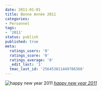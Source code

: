 ```yaml
---
date: 2011-01-01
title: Bonne Année 2011
categories:
- Personnel
tags:
- '2011'
status: publish
published: true
meta:
  ratings_users: '0'
  ratings_score: '0'
  ratings_average: '0'
  _edit_last: '1'
  tmac_last_id: '256453811449786368'
---
```

<img src="https://farm4.static.flickr.com/3186/2485427817_880805d90e.jpg" alt="happy new year 2011" />
<em><a title="photo sharing" href="https://www.flickr.com/photos/sandroriva/2485427817/">happy new year 2011</a></em>
